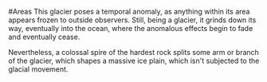 #Areas
This glacier poses a temporal anomaly, as anything within its area appears frozen to outside observers. Still, being a glacier, it grinds down its way, eventually into the ocean, where the anomalous effects begin to fade and eventually cease.

Nevertheless, a colossal spire of the hardest rock splits some arm or branch of the glacier, which shapes a massive ice plain, which isn't subjected to the glacial movement.
